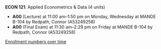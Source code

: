 **ECON 121**: Applied Econometrics & Data (4 units)

- **A00** (Lecture) at 11:00 am–1:50 pm on Monday, Wednesday at MANDE B-104 by Redpath, Connor (A53249258)
- **A00** (Final Exam) at 11:30 am–2:29 pm on Friday at MANDE B-104 by Redpath, Connor (A53249258)

[Enrollment numbers over time](./ECON121.tsv)
